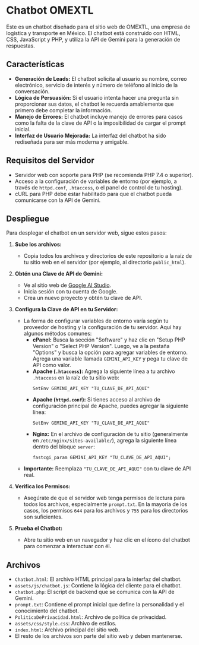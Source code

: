 # Chatbot OMEXTL

Este es un chatbot diseñado para el sitio web de OMEXTL, una empresa de logística y transporte en México. El chatbot está construido con HTML, CSS, JavaScript y PHP, y utiliza la API de Gemini para la generación de respuestas.

## Características

-   **Generación de Leads:** El chatbot solicita al usuario su nombre, correo electrónico, servicio de interés y número de teléfono al inicio de la conversación.
-   **Lógica de Persuasión:** Si el usuario intenta hacer una pregunta sin proporcionar sus datos, el chatbot le recuerda amablemente que primero debe completar la información.
-   **Manejo de Errores:** El chatbot incluye manejo de errores para casos como la falta de la clave de API o la imposibilidad de cargar el prompt inicial.
-   **Interfaz de Usuario Mejorada:** La interfaz del chatbot ha sido rediseñada para ser más moderna y amigable.

## Requisitos del Servidor

-   Servidor web con soporte para PHP (se recomienda PHP 7.4 o superior).
-   Acceso a la configuración de variables de entorno (por ejemplo, a través de `httpd.conf`, `.htaccess`, o el panel de control de tu hosting).
-   cURL para PHP debe estar habilitado para que el chatbot pueda comunicarse con la API de Gemini.

## Despliegue

Para desplegar el chatbot en un servidor web, sigue estos pasos:

1.  **Sube los archivos:**
    -   Copia todos los archivos y directorios de este repositorio a la raíz de tu sitio web en el servidor (por ejemplo, al directorio `public_html`).

2.  **Obtén una Clave de API de Gemini:**
    -   Ve al sitio web de [Google AI Studio](https://aistudio.google.com/).
    -   Inicia sesión con tu cuenta de Google.
    -   Crea un nuevo proyecto y obtén tu clave de API.

3.  **Configura la Clave de API en tu Servidor:**
    -   La forma de configurar variables de entorno varía según tu proveedor de hosting y la configuración de tu servidor. Aquí hay algunos métodos comunes:
        -   **cPanel:** Busca la sección "Software" y haz clic en "Setup PHP Version" o "Select PHP Version". Luego, ve a la pestaña "Options" y busca la opción para agregar variables de entorno. Agrega una variable llamada `GEMINI_API_KEY` y pega tu clave de API como valor.
        -   **Apache (`.htaccess`):** Agrega la siguiente línea a tu archivo `.htaccess` en la raíz de tu sitio web:
            ```
            SetEnv GEMINI_API_KEY "TU_CLAVE_DE_API_AQUI"
            ```
        -   **Apache (`httpd.conf`):** Si tienes acceso al archivo de configuración principal de Apache, puedes agregar la siguiente línea:
            ```
            SetEnv GEMINI_API_KEY "TU_CLAVE_DE_API_AQUI"
            ```
        -   **Nginx:** En el archivo de configuración de tu sitio (generalmente en `/etc/nginx/sites-available/`), agrega la siguiente línea dentro del bloque `server`:
            ```
            fastcgi_param GEMINI_API_KEY "TU_CLAVE_DE_API_AQUI";
            ```
    -   **Importante:** Reemplaza `"TU_CLAVE_DE_API_AQUI"` con tu clave de API real.

4.  **Verifica los Permisos:**
    -   Asegúrate de que el servidor web tenga permisos de lectura para todos los archivos, especialmente `prompt.txt`. En la mayoría de los casos, los permisos `644` para los archivos y `755` para los directorios son suficientes.

5.  **Prueba el Chatbot:**
    -   Abre tu sitio web en un navegador y haz clic en el ícono del chatbot para comenzar a interactuar con él.

## Archivos

-   `Chatbot.html`: El archivo HTML principal para la interfaz del chatbot.
-   `assets/js/chatbot.js`: Contiene la lógica del cliente para el chatbot.
-   `chatbot.php`: El script de backend que se comunica con la API de Gemini.
-   `prompt.txt`: Contiene el prompt inicial que define la personalidad y el conocimiento del chatbot.
-   `PoliticaDePrivacidad.html`: Archivo de política de privacidad.
-   `assets/css/style.css`: Archivo de estilos.
-   `index.html`: Archivo principal del sitio web.
-   El resto de los archivos son parte del sitio web y deben mantenerse.
